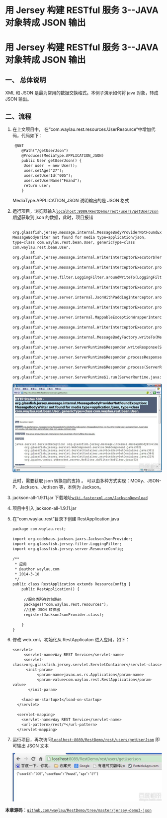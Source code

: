 # 用 Jersey 构建 RESTful 服务 3--JAVA 对象转成 JSON 输出

# 用 Jersey 构建 RESTful 服务 3--JAVA 对象转成 JSON 输出

## 一、 总体说明

XML 和 JSON 是最为常用的数据交换格式。本例子演示如何将 java 对象，转成 JSON 输出。

## 二、流程

1.  在上文项目中， 在“com.waylau.rest.resources.UserResource“中增加代码，代码如下：

    ```
     @GET    
        @Path("/getUserJson")    
        @Produces(MediaType.APPLICATION_JSON)    
        public User getUserJson() {    
         User user  = new User();    
         user.setAge("27");    
         user.setUserId("005");    
         user.setUserName("Fmand");    
         return user;    
        } 
    ```

    MediaType.APPLICATION_JSON 说明输出的是 JSON 格式

2.  运行项目，浏览器输入[`localhost:8089/RestDemo/rest/users/getUserJson`](http://localhost:8089/RestDemo/rest/users/getUserJson) 期望获取到 json 的数据，此时，项目报错

    ```
     org.glassfish.jersey.message.internal.MessageBodyProviderNotFoundException: MessageBodyWriter not found for media type=application/json, type=class com.waylau.rest.bean.User, genericType=class com.waylau.rest.bean.User.  
            at org.glassfish.jersey.message.internal.WriterInterceptorExecutor$TerminalWriterInterceptor.aroundWriteTo(WriterInterceptorExecutor.java:247)  
            at org.glassfish.jersey.message.internal.WriterInterceptorExecutor.proceed(WriterInterceptorExecutor.java:162)  
            at org.glassfish.jersey.filter.LoggingFilter.aroundWriteTo(LoggingFilter.java:293)  
            at org.glassfish.jersey.message.internal.WriterInterceptorExecutor.proceed(WriterInterceptorExecutor.java:162)  
            at org.glassfish.jersey.server.internal.JsonWithPaddingInterceptor.aroundWriteTo(JsonWithPaddingInterceptor.java:103)  
            at org.glassfish.jersey.message.internal.WriterInterceptorExecutor.proceed(WriterInterceptorExecutor.java:162)  
            at org.glassfish.jersey.server.internal.MappableExceptionWrapperInterceptor.aroundWriteTo(MappableExceptionWrapperInterceptor.java:88)  
            at org.glassfish.jersey.message.internal.WriterInterceptorExecutor.proceed(WriterInterceptorExecutor.java:162)  
            at org.glassfish.jersey.message.internal.MessageBodyFactory.writeTo(MessageBodyFactory.java:1154)  
            at org.glassfish.jersey.server.ServerRuntime$Responder.writeResponse(ServerRuntime.java:571)  
            at org.glassfish.jersey.server.ServerRuntime$Responder.processResponse(ServerRuntime.java:378)  
            at org.glassfish.jersey.server.ServerRuntime$Responder.process(ServerRuntime.java:368)  
            at org.glassfish.jersey.server.ServerRuntime$1.run(ServerRuntime.java:262) 
    ```

    ![](img/7e3e6709c93d70cfade7b8b0fadcd100baa12b69.jpg)

    此时，需要获取 json 转换包的支持 。 可以由多种方式实现：MOXy、JSON-P、Jackson、Jettison 等，本例为 Jackson。

3.  jackson-all-1.9.11.jar 下载地址[`wiki.fasterxml.com/JacksonDownload`](http://wiki.fasterxml.com/JacksonDownload)

4.  项目中引入 jackson-all-1.9.11.jar

5.  在“com.waylau.rest”目录下创建 RestApplication.java

    ```
    package com.waylau.rest;  

    import org.codehaus.jackson.jaxrs.JacksonJsonProvider;  
    import org.glassfish.jersey.filter.LoggingFilter;  
    import org.glassfish.jersey.server.ResourceConfig;  

    /**
     * 应用
     * @author waylau.com
     * 2014-3-18
     */  
    public class RestApplication extends ResourceConfig {  
        public RestApplication() {  

         //服务类所在的包路径
         packages("com.waylau.rest.resources");  
         //注册 JSON 转换器
         register(JacksonJsonProvider.class);  

        }  
    } 
    ```

6.  修改 web.xml，初始化从 RestApplicaton 进入应用，如下：

    ```
    <servlet>    
         <servlet-name>Way REST Service</servlet-name>  
         <servlet-class>org.glassfish.jersey.servlet.ServletContainer</servlet-class>  
          <init-param>  
               <param-name>javax.ws.rs.Application</param-name>  
               <param-value>com.waylau.rest.RestApplication</param-value>  
           </init-param>  

        <load-on-startup>1</load-on-startup>  
      </servlet>  

      <servlet-mapping>  
        <servlet-name>Way REST Service</servlet-name>  
        <url-pattern>/rest/*</url-pattern>  
      </servlet-mapping> 
    ```

7.  运行项目，再次访问[`localhost:8089/RestDemo/rest/users/getUserJson`](http://localhost:8089/RestDemo/rest/users/getUserJson) 即可输出 JSON 文本

    ![](img/79f0f736afc37931da389494e9c4b74543a9113e.jpg)

**本章源码**：[`github.com/waylau/RestDemo/tree/master/jersey-demo3-json`](https://github.com/waylau/RestDemo/tree/master/jersey-demo3-json)